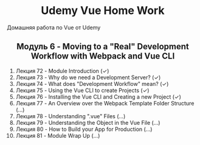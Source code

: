 <h1 align="center">Udemy Vue Home Work</h1>

Домашняя работа по Vue от Udemy

<h2 align="center">Модуль 6 - Moving to a "Real" Development Workflow with Webpack and Vue CLI</h2>

1. Лекция 72 - Module Introduction (✓)
2. Лекция 73 - Why do we need a Development Server? (✓)
3. Лекция 74 - What does "Development Workflow" mean? (✓)
4. Лекция 75 - Using the Vue CLI to create Projects (✓)
5. Лекция 76 - Installing the Vue CLI and Creating a new Project (✓)
6. Лекция 77 - An Overview over the Webpack Template Folder Structure (...)
7. Лекция 78 - Understanding ".vue" Files (...)
8. Лекция 79 - Understanding the Object in the Vue File (...)
9. Лекция 80 - How to Build your App for Production (...)
10. Лекция 81 - Module Wrap Up (...)
